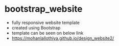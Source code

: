 # bootstrap_website

- fully responsive website template
- created using Bootstrap
- template can be seen on below link
- https://mohanlallothiya.github.io/design_website2/

